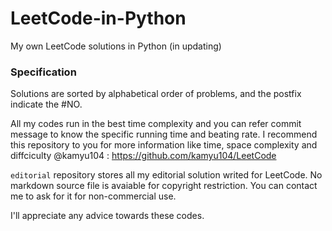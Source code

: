# LeetCode-in-Python
My own LeetCode solutions in Python (in updating)

### Specification
Solutions are sorted by alphabetical order of problems, and the postfix indicate the #NO.

All my codes run in the best time complexity and you can refer commit message to know the specific running time and beating rate. I recommend this repository to you for more information like time, space complexity and diffciculty @kamyu104 :
https://github.com/kamyu104/LeetCode

`editorial` repository stores all my editorial solution writed for LeetCode. No markdown source file is avaiable for copyright restriction. You can contact me to ask for it for non-commercial use.

I'll appreciate any advice towards these codes.
